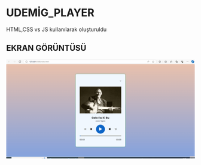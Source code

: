 <h1> UDEMİG_PLAYER </h1>

HTML,CSS vs JS kullanılarak oluşturuldu

<h2> EKRAN GÖRÜNTÜSÜ </h2>


![](udemig_player.gif)